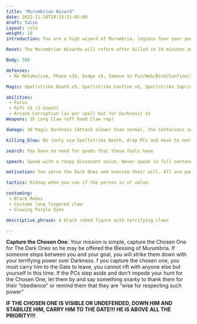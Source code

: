```yaml
---
title: "Murumbrian Wizard"
date: 2022-11-10T10:33:21-05:00
draft: false
Layout: role
weight: 10
introduction: You are a high wizard of Murumbria, legions fear your power and cunning. You are the highest rank under the Dark Ones, even Centurions bow to you. 

Reset: The Murumbrian Wizards will reform after killed in 10 minutes and resume their mission until the 1hr timer is over or gate is destroyed.

Body: 300

defenses: 
 - No Metabolism, Phase x10, Dodge x5, Immune to Pin/Web/Bind/Confine/Imprison, Immune to Charm/Command, Healed by Darkness and Time, Double Damage from Light, Threshold 5

Magic: Spellstrike Death x5, Spellstrike Confine x5, Spellstrike Imprison x5, Spellstrike Taint Blood x5, Spellstrike Destruction x5, Spellstrike Paralysis x5, Spellstrike 50 Elemental Darkness x10

abilities: 
 - Focus
 - Rift x5 (3 Count)
 - Arcane Corruption (as per spell but for Darkness) x3
Weapons: 1h Long Claw (off hand Claw rep)

damage: 30 Magic Darkness (Attack slower than normal, the Centurions swing normal speed)

killing_blow: No (only via Spellstrike Death, drop PCs and move to next target, all while seeking the Chosen One)

search: You have no need for goods that these fools have 

speech: Speak with a raspy dissonant voice. Never speak in full sentences, speak in riddles, be cryptic. 

motivation: You serve the Dark Ones and execute their will. All are pawns in a greater game, you are the bishop on this chessboard ignore the lesser pieces and go for the victory.

tactics: Kidnap when you can if the person is of value.

costuming:  
 - Black Robes
 - Costume long fingered claw
 - Glowing Purple Eyes

descriptive_phrase: A black robed figure with terrifying claws 

---
```


**Capture the Chosen One**: Your mission is simple, capture the Chosen One for The Dark Ones so he may be offered the Blessing of Murumbria. If someone steps between you and your goal, you will strike them down with your terrifying power over Darkness. f you capture the chosen one, you must carry him to the Gate to leave, you cannot rift with anyone else but yourself in this time. If the PCs step aside and don’t impede your hunt for the Chosen One, let them by and say something snarky to thank them for their “obedience” or remind them that they are “wise for respecting such power”

**IF THE CHOSEN ONE IS VISIBLE OR UNDEFENDED, DOWN HIM AND STABILIZE HIM, CARRY HIM TO THE GATE!!! HE IS ABOVE ALL THE PRIORITY!!!**
